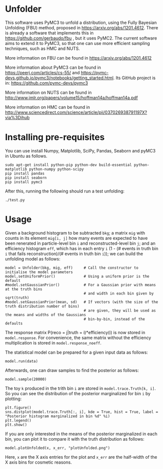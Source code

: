 # Unfolder

This software uses PyMC3 to unfold a distribution, using the Fully Bayesian Unfolding (FBU) method,
proposed in https://arxiv.org/abs/1201.4612.
There is already a software that implements this in https://github.com/gerbaudo/fbu , but it uses PyMC2.
The current software aims to extend it to PyMC3, so that one can use more efficient sampling techniques, such as
HMC and NUTS.

More information on FBU can be found in https://arxiv.org/abs/1201.4612

More information about PyMC3 can be found in https://peerj.com/articles/cs-55/ and https://pymc-devs.github.io/pymc3/notebooks/getting_started.html. Its GitHub project is in: https://github.com/pymc-devs/pymc3

More information on NUTS can be found in http://www.jmlr.org/papers/volume15/hoffman14a/hoffman14a.pdf

More information on HMC can be found in http://www.sciencedirect.com/science/article/pii/037026938791197X?via%3Dihub


# Installing pre-requisites

You can use install Numpy, Matplotlib, SciPy, Pandas, Seaborn and pyMC3 in Ubuntu as follows.

```
sudo apt-get install python-pip python-dev build-essential python-matplotlib python-numpy python-scipy
pip install pandas
pip install seaborn
pip install pymc3
```

After this, running the following should run a test unfolding:

```
./test.py
```


# Usage

Given a background histogram to be subtracted ```bkg```; a matrix ```mig``` with counts in its element ```mig[i, j]```
how many events are expected to have been renerated in particle-level bin ```i``` and reconstructed-level bin ```j```;
and an efficiency histogram ```eff```, which has in each entry ```i```
(1 - (# events in truth bin ```i``` that fails reconstruction)/(# events in truth bin ```i```));
we can build the unfolding model as follows:

```
model = Unfolder(bkg, mig, eff)     # Call the constructor to initialise the model parameters
model.setUniformPrior()             # Using a uniform prior is the default
#model.setGaussianPrior()           # For a Gaussian prior with means at the truth bins
                                    # and width in each bin given by sqrt(truth)
#model.setGaussianPrior(mean, sd)   # If vectors (with the size of the truth distribution number of bins)
                                    # are given, they will be used as the means and widths of the Gaussians
                                    # bin-by-bin, instead of the defaults
```

The response matrix P(reco = j|truth = i)*efficiency(i) is now stored in ```model.response```.
For convenience, the same matrix without the efficiency multiplication is stored in ```model.response_noeff```.

The statistical model can be prepared for a given input data as follows:

```
model.run(data)
```

Afterwards, one can draw samples to find the posterior as follows:

```
model.sample(20000)
```

The toy ```k``` produced in the trith bin ```i``` are stored in ```model.trace.Truth[k, i]```. So you can see
the distribution of the posterior marginalized for bin ```i``` by plotting:

```
plt.figure()
sns.distplot(model.trace.Truth[:, i], kde = True, hist = True, label = "Posterior histogram marginalized in bin %d" %i)
plt.legend()
plt.show()
```

If you are only interested in the means of the posterior marginalized in each bin, you can plot it to compare it with
the truth distribution as follows:

```
model.plotUnfolded(x, x_err, "plotUnfolded.png")
```

Here, ```x``` are the X axis entries for the plot and ```x_err``` are the half-width of the X axis bins for cosmetic
reasons.


